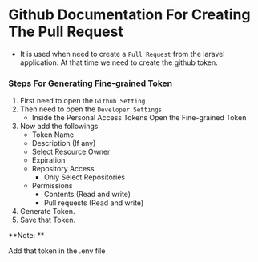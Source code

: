 # Github Documentation For Creating The Pull Request

- It is used when need to create a `Pull Request` from the laravel application. At that time we need to create the github token.

### Steps For Generating Fine-grained Token

1. First need to open the `Github Setting`
2. Then need to open the `Developer Settings`
    - Inside the Personal Access Tokens Open the Fine-grained Token
3. Now add the followings
    - Token Name
    - Description (If any)
    - Select Resource Owner
    - Expiration
    - Repository Access
        - Only Select Repositories
    - Permissions
        - Contents (Read and write)
        - Pull requests (Read and write)
4. Generate Token.
5. Save that Token.

**Note: **

Add that token in the .env file
